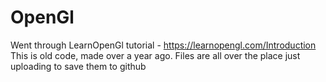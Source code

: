 # OpenGl
Went through LearnOpenGl tutorial - https://learnopengl.com/Introduction
This is old code, made over a year ago. Files are all over the place just uploading to save them to github
